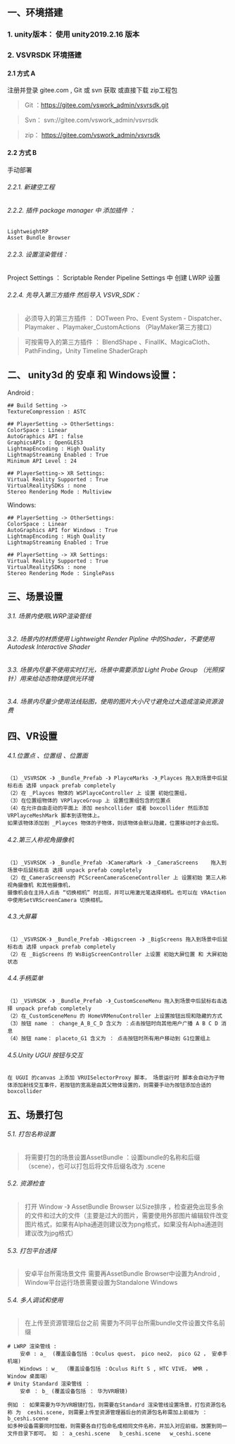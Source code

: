 ## 一、环境搭建
### 1. unity版本： 使用 unity2019.2.16 版本
### 2. VSVRSDK 环境搭建
#### 2.1 方式 A   
注册并登录 gitee.com ,   Git 或 svn 获取 或直接下载 zip工程包
> Git ：https://gitee.com/vswork_admin/vsvrsdk.git

> Svn： svn://gitee.com/vswork_admin/vsvrsdk

> zip： https://gitee.com/vswork_admin/vsvrsdk

#### 2.2 方式 B    
手动部署
###### 2.2.1. 新建空工程
###### 2.2.2. 插件 package manager 中 添加插件 ：
```
LightweightRP
Asset Bundle Browser
```
###### 2.2.3. 设置渲染管线：
Project Settings ： Scriptable Render Pipeline Settings 中 创建 LWRP 设置
###### 2.2.4. 先导入第三方插件 然后导入   VSVR_SDK：

 >  必须导入的第三方插件 ： DOTween Pro、Event System - Dispatcher、 Playmaker  、Playmaker_CustomActions （PlayMaker第三方接口）

 >  可按需导入的第三方插件 ： BlendShape 、FinalIK、MagicaCloth、PathFinding，Unity Timeline ShaderGraph 

## 二、 unity3d 的 安卓 和 Windows设置：

Android :
```
## Build Setting -> 
TextureCompression : ASTC 

## PlayerSetting -> OtherSettings:
ColorSpace : Linear
AutoGraphics API : false 
GraphicsAPIs : OpenGLES3 
LightmapEncoding : High Quality 
LightmapStreaming Enabled : True 
Minimum API Level : 24

## PlayerSetting-> XR Settings:
Virtual Reality Supported : True
VirtualRealitySDKs : none
Stereo Rendering Mode : Multiview
```


Windows:
```
## PlayerSetting -> OtherSettings: 
ColorSpace : Linear
AutoGraphics API for Windows : True 
LightmapEncoding : High Quality 
LightmapStreaming Enabled : True

## PlayerSetting -> XR Settings: 
Virtual Reality Supported : True
VirtualRealitySDKs : none
Stereo Rendering Mode : SinglePass
```


## 三、场景设置
###### 3.1. 场景内使用LWRP渲染管线
###### 3.2. 场景内的材质使用 Lightweight Render Pipline 中的Shader，不要使用Autodesk Interactive Shader
###### 3.3. 场景内尽量不使用实时灯光，场景中需要添加 Light Probe Group （光照探针）用来给动态物体提供光环境
###### 3.4. 场景内尽量少使用法线贴图，使用的图片大小尺寸避免过大造成渲染资源浪费

## 四、VR设置
###### 4.1.位置点 、位置组 、位置面
```
（1）_VSVRSDK -》 _Bundle_Prefab -》 PlayceMarks -》_Playces	拖入到场景中后鼠标右击 选择 unpack prefab completely
（2）在 _Playces 物体的 WSPlayceController 上 设置 初始位置组，
（3）在位置组物体的 VRPlayceGroup 上 设置位置组包含的位置点
（4）在允许自由走动的平面上 添加 meshcollider 或者 boxcollider 然后添加 VRPlayceMeshMark 脚本到该物体上。
如果该物体添加到 _Playces 物体的子物体，则该物体会默认隐藏，位置移动时才会出现。
```
###### 4.2.第三人称视角摄像机
```
（1）_VSVRSDK -》 _Bundle_Prefab -》CameraMark -》 _CameraScreens	拖入到场景中后鼠标右击 选择 unpack prefab completely
（2）在_CameraScreens的 PCScreenCameraSceneController 上 设置初始 第三人称视角摄像机 和其他摄像机，
摄像机会在主持人点击 “切换相机” 时出现，并可以用激光笔选择相机。也可以在 VRAction中使用SetVRScreenCamera 切换相机。
```
###### 4.3.大屏幕
```
（1）_VSVRSDK-》 _Bundle_Prefab -》Bigscreen -》 _BigScreens 拖入到场景中后鼠标右击 选择 unpack prefab completely
（2）在 _BigScreens 的 WsBigScreenController 上设置 初始大屏位置 和 大屏初始状态
```
###### 4.4.手柄菜单
```
（1）_VSVRSDK -》 _Bundle_Prefab -》_CustomSceneMenu 拖入到场景中后鼠标右击选择 unpack prefab completely
（2）在_CustomSceneMenu 的 HomeVRMenuController 上设置按钮出现和隐藏的方式
（3）按钮 name ： change_A_B_C_D	含义为 ：点击按钮时向其他用户广播 A B C D 消息
（4）按钮 name： placeto_G1 含义为 ： 点击按钮时所有用户移动到 G1位置组上
```
###### 4.5.Unity UGUI 按钮与交互
```
在 UGUI 的canvas 上添加 VRUISelectorProxy 脚本， 场景运行时 脚本会自动为子物体添加射线交互事件，若按钮的宽高是由其父物体设置的，则需要手动为按钮添加合适的boxcollider
```
## 五、场景打包
###### 5.1. 打包名称设置
> 将需要打包的场景设置AssetBundle ：设置bundle的名称和后缀（scene），也可以打包后将文件后缀名改为 .scene 
###### 5.2. 资源检查
> 打开 Window -》 AssetBundle Browser	以Size排序 ，检查避免出现多余的文件和过大的文件（主要是过大的图片，需要使用外部图片编辑软件改变图片格式，如果有Alpha通道则建议改为png格式，如果没有Alpha通道则建议改为jpg格式）
###### 5.3. 打包平台选择
>安卓平台所需场景文件 需要再AssetBundle Browser中设置为Android , Window平台运行场景需要设置为Standalone Windows
###### 5.4. 多人调试和使用
> 在上传至资源管理后台之前 需要为不同平台所需bundle文件设置文件名前缀 
```
# LWRP 渲染管线 :  
    安卓 : a_  (覆盖设备包括 ：Oculus quest， pico neo2， pico G2 ， 安卓手机端)
    Windows : w_  （覆盖设备包括 ：Oculus Rift S , HTC VIVE， WMR ，Window 桌面端） 
# Unity Standard 渲染管线 ：
    安卓 ： b_ (覆盖设备包括 ： 华为VR眼镜)

例如 ： 如果需要为华为VR眼镜打包，则需要在Standard 渲染管线设置场景，打包资源包名称 为  ceshi.scene, 则需要上传至资源管理器后台的资源包名称需加上前缀为 ： b_ceshi.scene
如多种设备需要同时加载，则需要各自打包命名成相同文件名称，并加入对应前缀，放置到同一文件目录下即可。 如 ： a_ceshi.scene   b_ceshi.scene   w_ceshi.scene
```
